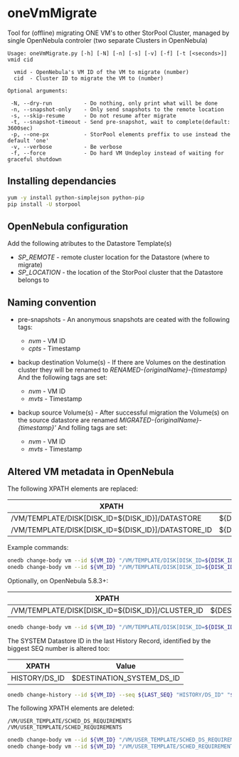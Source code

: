 oneVmMigrate
===============================================================================

Tool for (offline) migrating ONE VM's to other StorPool Cluster, managed by single OpenNebula controler (two separate Clusters in OpenNebula)

```
Usage: oneVmMigrate.py [-h] [-N] [-n] [-s] [-v] [-f] [-t [<seconds>]] vmid cid

  vmid - OpenNebula's VM ID of the VM to migrate (number)
  cid  - Cluster ID to migrate the VM to (number)

Optional arguments:

 -N, --dry-run          - Do nothing, only print what will be done
 -n, --snapshot-only    - Only send snapshots to the remote location
 -s, --skip-resume      - Do not resume after migrate
 -t, --snapshot-timeout - Send pre-snapshot, wait to complete(default: 3600sec)
 -p, --one-px           - StorPool elements preffix to use instead the default 'one'
 -v, --verbose          - Be verbose
 -f, --force            - Do hard VM Undeploy instead of waiting for graceful shutdown
```

Installing dependancies
-------------------------------------------------------------------------------

```bash
yum -y install python-simplejson python-pip
pip install -U storpool
```

OpenNebula configuration
-------------------------------------------------------------------------------

Add the following atributes to the Datastore Template(s)

  * _SP_REMOTE_     - remote cluster location for the Datastore (where to migrate)
  * _SP_LOCATION_   - the location of the StorPool cluster that the Datastore belongs to


Naming convention
-------------------------------------------------------------------------------

* pre-snapshots - An anonymous snapshots are ceated with the following tags:
     
    * _nvm_    - VM ID
    * _cpts_   - Timestamp

* backup destination Volume(s) - If there are Volumes on the destination cluster they will be renamed to _RENAMED-{originalName}-{timestamp}_
And the following tags are set:

    * _nvm_    - VM ID
    * _mvts_   - Timestamp

* backup source Volume(s) - After successful migration the Volume(s) on the source datastore are renamed _MIGRATED-{originalName}-{timestamp}'_
And folling tags are set:

    * _nvm_    - VM ID
    * _mvts_   - Timestamp


Altered VM metadata in OpenNebula
-------------------------------------------------------------------------------

The following XPATH elements are replaced:

XPATH | Value
-------------------------------------------------- | --------------------------------
/VM/TEMPLATE/DISK[DISK_ID=${DISK_ID}]/DATASTORE | ${DESTINATION_DATASTORE_NAME}
/VM/TEMPLATE/DISK[DISK_ID=${DISK_ID}]/DATASTORE_ID | ${DESTINATION_DATASTORE_ID}

Example commands:
```bash
onedb change-body vm --id ${VM_ID} "/VM/TEMPLATE/DISK[DISK_ID=${DISK_ID}]/DATASTORE" "$DS_NAME"
onedb change-body vm --id ${VM_ID} "/VM/TEMPLATE/DISK[DISK_ID=${DISK_ID}]/DATASTORE_ID" "$DS_ID"
```

Optionally, on OpenNebula 5.8.3+:

XPATH | Value
-------------------------------------------------- | --------------------------------
/VM/TEMPLATE/DISK[DISK_ID=${DISK_ID}]/CLUSTER_ID | ${DESTINATION_CLUSTER_ID}

```bash
onedb change-body vm --id ${VM_ID} "/VM/TEMPLATE/DISK[DISK_ID=${DISK_ID}]/CLUSTER_ID" "$CLUSTER_ID"
```

The SYSTEM Datastore ID in the last History Record, identified by the biggest SEQ number is altered too:

XPATH | Value
-------------------------------------------------- | --------------------------------
HISTORY/DS_ID | $DESTINATION_SYSTEM_DS_ID

```bash
onedb change-history --id ${VM_ID} --seq ${LAST_SEQ} "HISTORY/DS_ID" "${DESTINATION_SYSTEM_DS_ID}"
```

The following XPATH elements are deleted:

```
/VM/USER_TEMPLATE/SCHED_DS_REQUIREMENTS
/VM/USER_TEMPLATE/SCHED_REQUIREMENTS
```

```bash
onedb change-body vm --id ${VM_ID} "/VM/USER_TEMPLATE/SCHED_DS_REQUIREMENTS" --delete
onedb change-body vm --id ${VM_ID} "/VM/USER_TEMPLATE/SCHED_REQUIREMENTS" --delete
```


